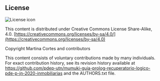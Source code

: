 ## License
![License icon](https://licensebuttons.net/l/by-sa/3.0/88x31.png)

This content is distributed under Creative Commons License Share-Alike, 4.0. [https://creativecommons.org/licenses/by-sa/4.0/](https://creativecommons.org/licenses/by-sa/4.0)

Copyright Martina Cortes and contributors

This content consists of voluntary contributions made by many
individuals. For exact contribution history, see its revision history
available at https://github.com/pdep-utn/mumuki-guia-prolog-recuperatorio-logico-pde-p-jn-2020-inmobiliarias and the AUTHORS.txt file.


